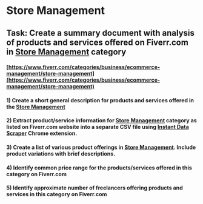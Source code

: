 # Store Management
## Task: Create a summary document with analysis of products and services offered on Fiverr.com in [Store Management](https://www.fiverr.com/categories/business/ecommerce-management/store-management) category
#### [https://www.fiverr.com/categories/business/ecommerce-management/store-management](https://www.fiverr.com/categories/business/ecommerce-management/store-management)
#### 1) Create a short general description for products and services offered in the [Store Management](https://www.fiverr.com/categories/business/ecommerce-management/store-management)
#### 2) Extract product/service information for [Store Management](https://www.fiverr.com/categories/business/ecommerce-management/store-management) category as listed on Fiverr.com website into a separate CSV file using [Instant Data Scraper](https://chrome.google.com/webstore/detail/instant-data-scraper/ofaokhiedipichpaobibbnahnkdoiiah) Chrome extension.
#### 3) Create a list of various product offerings in [Store Management](https://www.fiverr.com/categories/business/ecommerce-management/store-management). Include product variations with brief descriptions.
#### 4) Identify common price range for the products/services offered in this category on Fiverr.com
#### 5) Identify approximate number of freelancers offering products and services in this category on Fiverr.com
